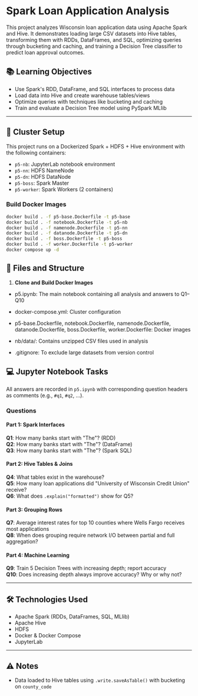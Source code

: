 # Spark Loan Application Analysis 

This project analyzes Wisconsin loan application data using Apache Spark and Hive. It demonstrates loading large CSV datasets into Hive tables, transforming them with RDDs, DataFrames, and SQL, optimizing queries through bucketing and caching, and training a Decision Tree classifier to predict loan approval outcomes.

## 📚 Learning Objectives

- Use Spark's RDD, DataFrame, and SQL interfaces to process data  
- Load data into Hive and create warehouse tables/views  
- Optimize queries with techniques like bucketing and caching  
- Train and evaluate a Decision Tree model using PySpark MLlib  

---

## 🧱 Cluster Setup

This project runs on a Dockerized Spark + HDFS + Hive environment with the following containers:

- `p5-nb`: JupyterLab notebook environment  
- `p5-nn`: HDFS NameNode  
- `p5-dn`: HDFS DataNode  
- `p5-boss`: Spark Master  
- `p5-worker`: Spark Workers (2 containers)

### Build Docker Images

  ```bash
  docker build . -f p5-base.Dockerfile -t p5-base
  docker build . -f notebook.Dockerfile -t p5-nb
  docker build . -f namenode.Dockerfile -t p5-nn
  docker build . -f datanode.Dockerfile -t p5-dn
  docker build . -f boss.Dockerfile -t p5-boss
  docker build . -f worker.Dockerfile -t p5-worker
  docker compose up -d
```
## 📁 Files and Structure

1. **Clone and Build Docker Images**

- p5.ipynb: The main notebook containing all analysis and answers to Q1–Q10

- docker-compose.yml: Cluster configuration

- p5-base.Dockerfile, notebook.Dockerfile, namenode.Dockerfile, datanode.Dockerfile, boss.Dockerfile, worker.Dockerfile: Docker images

- nb/data/: Contains unzipped CSV files used in analysis

- .gitignore: To exclude large datasets from version control

## 💻 Jupyter Notebook Tasks

All answers are recorded in `p5.ipynb` with corresponding question headers as comments (e.g., `#q1`, `#q2`, ...).

### Questions

#### Part 1: Spark Interfaces

**Q1**: How many banks start with "The"? (RDD)  
**Q2**: How many banks start with "The"? (DataFrame)  
**Q3**: How many banks start with "The"? (Spark SQL)

#### Part 2: Hive Tables & Joins

**Q4**: What tables exist in the warehouse?  
**Q5**: How many loan applications did "University of Wisconsin Credit Union" receive?  
**Q6**: What does `.explain("formatted")` show for Q5?

#### Part 3: Grouping Rows

**Q7**: Average interest rates for top 10 counties where Wells Fargo receives most applications  
**Q8**: When does grouping require network I/O between partial and full aggregation?

#### Part 4: Machine Learning

**Q9**: Train 5 Decision Trees with increasing depth; report accuracy  
**Q10**: Does increasing depth always improve accuracy? Why or why not?

---

## 🛠️ Technologies Used

- Apache Spark (RDDs, DataFrames, SQL, MLlib)  
- Apache Hive  
- HDFS  
- Docker & Docker Compose  
- JupyterLab  

---

## ⚠️ Notes
  
- Data loaded to Hive tables using `.write.saveAsTable()` with bucketing on `county_code`  



